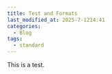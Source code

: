 ```yaml
---
title: Test and Formats
last_modified_at: 2025-7-1214:41
categories:
  - Blog
tags:
  - standard
---
```

This is a test.